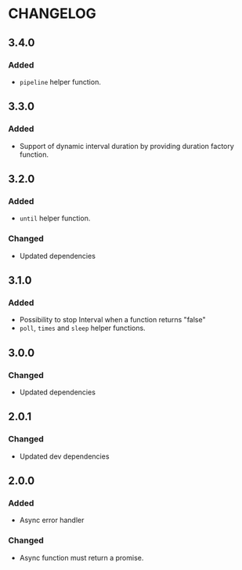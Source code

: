 # CHANGELOG

## 3.4.0
### Added
- ``pipeline`` helper function.

## 3.3.0
### Added
- Support of dynamic interval duration by providing duration factory function.

## 3.2.0
### Added
- ``until`` helper function.
### Changed
- Updated dependencies

## 3.1.0
### Added
- Possibility to stop Interval when a function returns "false"
- ``poll``, ``times`` and ``sleep`` helper functions.

## 3.0.0
### Changed
- Updated dependencies

## 2.0.1
### Changed
- Updated dev dependencies

## 2.0.0
### Added
- Async error handler

### Changed
- Async function must return a promise.